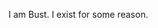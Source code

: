 I am Bust. I exist for some reason.

<!---
TheBustine99/TheBustine99 is a ✨ special ✨ repository because its `README.md` (this file) appears on your GitHub profile.
You can click the Preview link to take a look at your changes.
--->
